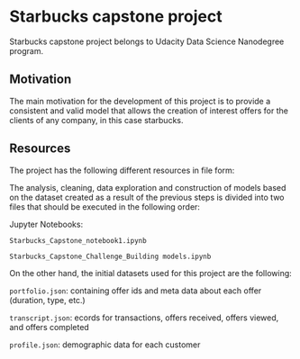 # Starbucks capstone project

Starbucks capstone project belongs to Udacity Data Science Nanodegree program.

## Motivation

The main motivation for the development of this project is to provide a consistent and valid model that allows the creation of interest offers for the clients of any company, in this case starbucks.

## Resources


The project has the following different resources in file form:

The analysis, cleaning, data exploration and construction of models based on the dataset created as a result of the previous steps is divided into two files that should be executed in the following order:

Jupyter Notebooks:

`Starbucks_Capstone_notebook1.ipynb`

`Starbucks_Capstone_Challenge_Building models.ipynb`


On the other hand, the initial datasets used for this project are the following:

`portfolio.json`: containing offer ids and meta data about each offer (duration, type, etc.)

`transcript.json`: ecords for transactions, offers received, offers viewed, and offers completed

`profile.json`: demographic data for each customer

